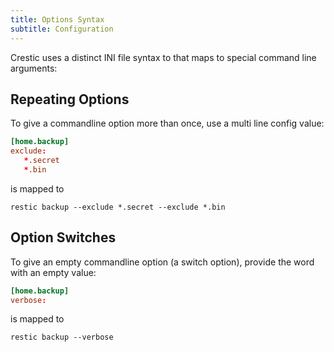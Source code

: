 ```yaml
---
title: Options Syntax
subtitle: Configuration
---
```


Crestic uses a distinct INI file syntax to that maps to special command line arguments:

## Repeating Options

To give a commandline option more than once, use a multi line config value:

```conf
[home.backup]
exclude:
   *.secret
   *.bin
```

is mapped to

```shell
restic backup --exclude *.secret --exclude *.bin
```

## Option Switches

To give an empty commandline option (a switch option), provide the word with an empty value:

```conf
[home.backup]
verbose:
```

is mapped to

```shell
restic backup --verbose
```
